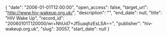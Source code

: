 {
  "date": "2006-01-01T12:00:00", 
  "open_access": false, 
  "target_url": "http://www.hiv-wakeup.org.uk/", 
  "description": "", 
  "end_date": null, 
  "title": "HIV Wake Up", 
  "record_id": "20060101T120000/wr+NhUd7+Jf5uaqhzEsLSA==", 
  "publisher": "hiv-wakeup.org.uk", 
  "slug": 30057, 
  "start_date": null
}

